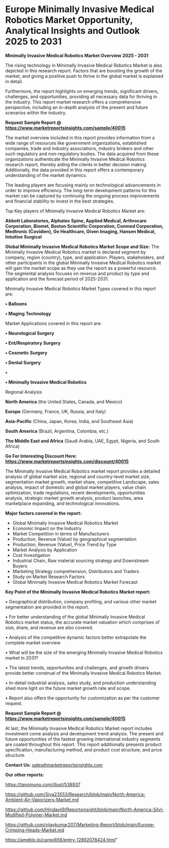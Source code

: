 # Europe Minimally Invasive Medical Robotics Market Opportunity, Analytical Insights and Outlook 2025 to 2031

<Strong> Minimally Invasive Medical Robotics Market Overview 2025 - 2031</strong>

The rising technology in Minimally Invasive Medical Robotics Market is also depicted in this research report. Factors that are boosting the growth of the market, and giving a positive push to thrive in the global market is explained in detail.

Furthermore, the report highlights on emerging trends, significant drivers, challenges, and opportunities, providing all necessary data for thriving in the industry. This report market research offers a comprehensive perspective, including an in-depth analysis of the present and future scenarios within the industry.

<strong>Request Sample Report @ <a href=https://www.marketreportsinsights.com/sample/40015>https://www.marketreportsinsights.com/sample/40015</a></strong>

The market overview included in this report provides information from a wide range of resources like government organizations, established companies, trade and industry associations, industry brokers and other such regulatory and non-regulatory bodies. The data acquired from these organizations authenticate the Minimally Invasive Medical Robotics research report, thereby aiding the clients in better decision making. Additionally, the data provided in this report offers a contemporary understanding of the market dynamics.

The leading players are focusing mainly on technological advancements in order to improve efficiency. The long-term development patterns for this market can be captured by continuing the ongoing process improvements and financial stability to invest in the best strategies.

Top Key players of Minimally Invasive Medical Robotics Market are:

<strong>Abbott Laboratories, Alphatec Spine, Applied Medical, Arthrocare Corporation, Biomet, Boston Scientific Corporation, Conmed Corporation, Medtronic (Covidien), Ge Healthcare, Given Imaging, Hansen Medical, Intuitive Surgical</strong>

<strong><b>Global Minimally Invasive Medical Robotics Market Scope and Size:</b></strong>
The Minimally Invasive Medical Robotics market is declared segment by company, region (country), type, and application. Players, stakeholders, and other participants in the global Minimally Invasive Medical Robotics market will gain the market scope as they use the report as a powerful resource. The segmental analysis focuses on revenue and product by type and application and the forecast period of 2025-2031.

Minimally Invasive Medical Robotics Market Types covered in this report are:

<strong>•  Balloons

•  Maging Technology</strong>

Market Applications covered in this report are:

<strong>•  Neurological Surgery

•  Ent/Respiratory Surgery

•  Cosmetic Surgery

•  Dental Surgery

•  

•  Minimally Invasive Medical Robotics</strong> 

Regional Analysis

<strong>North America</strong> (the United States, Canada, and Mexico)

<strong>Europe</strong> (Germany, France, UK, Russia, and Italy)

<strong>Asia-Pacific</strong> (China, Japan, Korea, India, and Southeast Asia)

<strong>South America</strong> (Brazil, Argentina, Colombia, etc.)

<strong>The Middle East and Africa</strong> (Saudi Arabia, UAE, Egypt, Nigeria, and South Africa)

<strong>Go For Interesting Discount Here: <a href=https://www.marketreportsinsights.com/discount/40015>https://www.marketreportsinsights.com/discount/40015</a></strong>

The Minimally Invasive Medical Robotics market report provides a detailed analysis of global market size, regional and country-level market size, segmentation market growth, market share, competitive Landscape, sales analysis, impact of domestic and global market players, value chain optimization, trade regulations, recent developments, opportunities analysis, strategic market growth analysis, product launches, area marketplace expanding, and technological innovations.

<strong><b>Major factors covered in the report:</b></strong>
<ul>
  <li>Global Minimally Invasive Medical Robotics Market </li>
  <li>Economic Impact on the Industry</li>
  <li>Market Competition in terms of Manufacturers</li>
  <li>Production, Revenue (Value) by geographical segmentation</li>
  <li>Production, Revenue (Value), Price Trend by Type</li>
  <li>Market Analysis by Application</li>
  <li>Cost Investigation</li>
  <li>Industrial Chain, Raw material sourcing strategy and Downstream Buyers</li>
  <li>Marketing Strategy comprehension, Distributors and Traders</li>
  <li>Study on Market Research Factors</li>
  <li>Global Minimally Invasive Medical Robotics Market Forecast</li>
</ul>

<strong><b>Key Point of the Minimally Invasive Medical Robotics Market report:</b></strong>

• Geographical distribution, company profiling, and various other market segmentation are provided in the report.

• For better understanding of the global Minimally Invasive Medical Robotics market status, the accurate market valuation which comprises of size, share, and revenue are also covered.

• Analysis of the competitive dynamic factors better extrapolate the complete market overview

• What will be the size of the emerging Minimally Invasive Medical Robotics market in 2031?

• The latest trends, opportunities and challenges, and growth drivers provide better construal of the Minimally Invasive Medical Robotics Market.

• In-detail industrial analysis, sales study, and production understanding shed more light on the future market growth rate and scope.

• Report also offers the opportunity for customization as per the customer request.

<strong>Request Sample Report @ <a href=https://www.marketreportsinsights.com/sample/40015>https://www.marketreportsinsights.com/sample/40015</a></strong>

At last, the Minimally Invasive Medical Robotics Market report includes investment come analysis and development trend analysis. The present and future opportunities of the fastest growing international industry segments are coated throughout this report. This report additionally presents product specification, manufacturing method, and product cost structure, and price structure.

<strong>Contact Us:</strong>
sales@marketreportsinsights.com

<strong>Our other reports:</strong>

<a href=https://tanomuno.com/illust/538937>https://tanomuno.com/illust/538937</a>

<a href=https://github.com/Siya23553/Research/blob/main/North-America-Ambient-Air-Vaporizers-Market.md>https://github.com/Siya23553/Research/blob/main/North-America-Ambient-Air-Vaporizers-Market.md</a>

<a href=https://github.com/Hindavii9/Reportsinsight/blob/main/North-America-Silyl-Modified-Polymer-Market.md>https://github.com/Hindavii9/Reportsinsight/blob/main/North-America-Silyl-Modified-Polymer-Market.md</a>

<a href=https://github.com/vijaykumar207/Marketing-Report/blob/main/Europe-Crimping-Heads-Market.md>https://github.com/vijaykumar207/Marketing-Report/blob/main/Europe-Crimping-Heads-Market.md</a>

<a href=https://ameblo.jp/cargo656/entry-12892078424.html>https://ameblo.jp/cargo656/entry-12892078424.html</a>"
